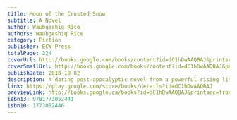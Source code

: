 ```yaml
---
title: Moon of the Crusted Snow
subtitle: A Novel
author: Waubgeshig Rice
authors: Waubgeshig Rice
category: Fiction
publisher: ECW Press
totalPage: 224
coverUrl: http://books.google.com/books/content?id=dC1hDwAAQBAJ&printsec=frontcover&img=1&zoom=1&edge=curl&source=gbs_api
coverSmallUrl: http://books.google.com/books/content?id=dC1hDwAAQBAJ&printsec=frontcover&img=1&zoom=5&edge=curl&source=gbs_api
publishDate: 2018-10-02
description: A daring post-apocalyptic novel from a powerful rising literary voice With winter looming, a small northern Anishinaabe community goes dark. Cut off, people become passive and confused. Panic builds as the food supply dwindles. While the band council and a pocket of community members struggle to maintain order, an unexpected visitor arrives, escaping the crumbling society to the south. Soon after, others follow. The community leadership loses its grip on power as the visitors manipulate the tired and hungry to take control of the reserve. Tensions rise and, as the months pass, so does the death toll due to sickness and despair. Frustrated by the building chaos, a group of young friends and their families turn to the land and Anishinaabe tradition in hopes of helping their community thrive again. Guided through the chaos by an unlikely leader named Evan Whitesky, they endeavor to restore order while grappling with a grave decision. Blending action and allegory, Moon of the Crusted Snow upends our expectations. Out of catastrophe comes resilience. And as one society collapses, another is reborn.
link: https://play.google.com/store/books/details?id=dC1hDwAAQBAJ
previewLink: http://books.google.ca/books?id=dC1hDwAAQBAJ&printsec=frontcover&dq=moon+of+the+crusted+snow&hl=&as_pt=BOOKS&cd=1&source=gbs_api
isbn13: 9781773052441
isbn10: 1773052446
---
```

